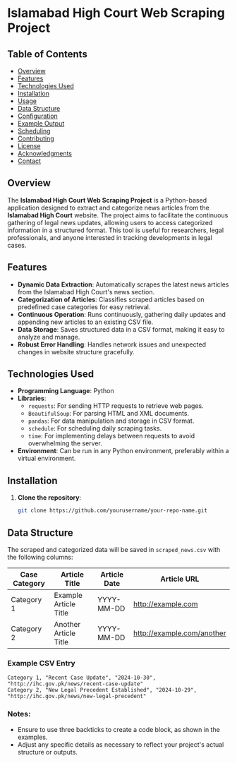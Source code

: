 # Islamabad High Court Web Scraping Project

## Table of Contents
- [Overview](#overview)
- [Features](#features)
- [Technologies Used](#technologies-used)
- [Installation](#installation)
- [Usage](#usage)
- [Data Structure](#data-structure)
- [Configuration](#configuration)
- [Example Output](#example-output)
- [Scheduling](#scheduling)
- [Contributing](#contributing)
- [License](#license)
- [Acknowledgments](#acknowledgments)
- [Contact](#contact)

## Overview

The **Islamabad High Court Web Scraping Project** is a Python-based application designed to extract and categorize news articles from the **Islamabad High Court** website. The project aims to facilitate the continuous gathering of legal news updates, allowing users to access categorized information in a structured format. This tool is useful for researchers, legal professionals, and anyone interested in tracking developments in legal cases.

## Features

- **Dynamic Data Extraction**: Automatically scrapes the latest news articles from the Islamabad High Court's news section.
- **Categorization of Articles**: Classifies scraped articles based on predefined case categories for easy retrieval.
- **Continuous Operation**: Runs continuously, gathering daily updates and appending new articles to an existing CSV file.
- **Data Storage**: Saves structured data in a CSV format, making it easy to analyze and manage.
- **Robust Error Handling**: Handles network issues and unexpected changes in website structure gracefully.

## Technologies Used

- **Programming Language**: Python
- **Libraries**:
  - `requests`: For sending HTTP requests to retrieve web pages.
  - `BeautifulSoup`: For parsing HTML and XML documents.
  - `pandas`: For data manipulation and storage in CSV format.
  - `schedule`: For scheduling daily scraping tasks.
  - `time`: For implementing delays between requests to avoid overwhelming the server.
- **Environment**: Can be run in any Python environment, preferably within a virtual environment.

## Installation

1. **Clone the repository**:
   ```bash
   git clone https://github.com/yourusername/your-repo-name.git


## Data Structure

The scraped and categorized data will be saved in `scraped_news.csv` with the following columns:

| Case Category  | Article Title         | Article Date | Article URL                  |
|----------------|-----------------------|--------------|-------------------------------|
| Category 1     | Example Article Title  | YYYY-MM-DD   | http://example.com            |
| Category 2     | Another Article Title   | YYYY-MM-DD   | http://example.com/another    |

### Example CSV Entry
```csv
Category 1, "Recent Case Update", "2024-10-30", "http://ihc.gov.pk/news/recent-case-update"
Category 2, "New Legal Precedent Established", "2024-10-29", "http://ihc.gov.pk/news/new-legal-precedent"
```

### Notes:
- Ensure to use three backticks to create a code block, as shown in the examples.
- Adjust any specific details as necessary to reflect your project's actual structure or outputs.
